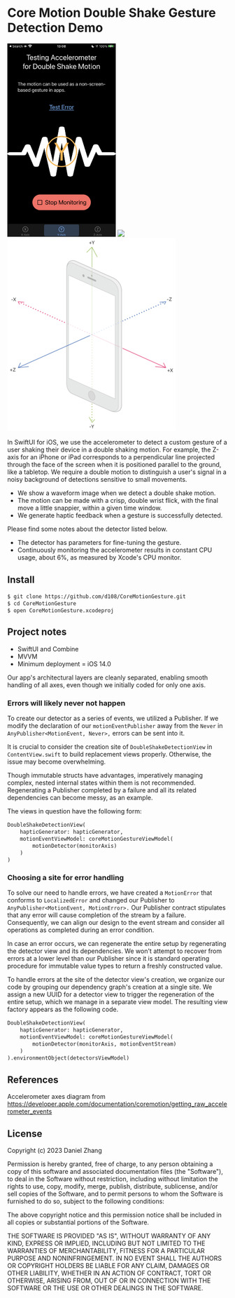 # Core Motion Double Shake Gesture Detection Demo

<p float="left">
    <img src="image/double-shake-demo.png" width="248" />
    <img src="image/CoreMotionGestureDemo.gif" width="248" />
    <img src="image/accelerometer_axes.png" width="385" /> 
</p>

In SwiftUI for iOS, we use the accelerometer to detect a custom gesture of a user shaking their device in a double shaking motion.
For example, the Z-axis for an iPhone or iPad corresponds to a perpendicular line projected through the face of the screen when it is positioned parallel to the ground, like a tabletop.
We require a double motion to distinguish a user's signal in a noisy background of detections sensitive to small movements.

- We show a waveform image when we detect a double shake motion.
- The motion can be made with a crisp, double wrist flick, with the final move a little snappier, within a given time window.
- We generate haptic feedback when a gesture is successfully detected.

Please find some notes about the detector listed below.

- The detector has parameters for fine-tuning the gesture.
- Continuously monitoring the accelerometer results in constant CPU usage, about 6%, as measured by Xcode's CPU monitor.

## Install

    $ git clone https://github.com/d108/CoreMotionGesture.git
    $ cd CoreMotionGesture
    $ open CoreMotionGesture.xcodeproj

## Project notes

- SwiftUI and Combine
- MVVM
- Minimum deployment = iOS 14.0

Our app's architectural layers are cleanly separated, enabling smooth handling of all axes, even though we initially coded for only one axis.

### Errors will likely never not happen

To create our detector as a series of events, we utilized a Publisher. If we modify the declaration of our `motionEventPublisher` away from the `Never` in `AnyPublisher<MotionEvent, Never>,` errors can be sent into it.

It is crucial to consider the creation site of `DoubleShakeDetectionView` in `ContentView.swift` to build replacement views properly. Otherwise, the issue may become overwhelming.

Though immutable structs have advantages, imperatively managing complex, nested internal states within them is not recommended. Regenerating a Publisher completed by a failure and all its related dependencies can become messy, as an example.

The views in question have the following form:

    DoubleShakeDetectionView(
        hapticGenerator: hapticGenerator,
        motionEventViewModel: coreMotionGestureViewModel(
            motionDetector(monitorAxis)
        )
    )

### Choosing a site for error handling

To solve our need to handle errors, we have created a `MotionError` that conforms to `LocalizedError` and changed our Publisher to `AnyPublisher<MotionEvent, MotionError>.` Our Publisher contract stipulates that any error will cause completion of the stream by a failure. Consequently, we can align our design to the event stream and consider all operations as completed during an error condition.

In case an error occurs, we can regenerate the entire setup by regenerating the detector view and its dependencies. We won't attempt to recover from errors at a lower level than our Publisher since it is standard operating procedure for immutable value types to return a freshly constructed value.

To handle errors at the site of the detector view's creation, we organize our code by grouping our dependency graph's creation at a single site. We assign a new UUID for a detector view to trigger the regeneration of the entire setup, which we manage in a separate view model. The resulting view factory appears as the following code.

    DoubleShakeDetectionView(
        hapticGenerator: hapticGenerator,
        motionEventViewModel: coreMotionGestureViewModel(
            motionDetector(monitorAxis, motionEventStream)
        )
    ).environmentObject(detectorsViewModel)

## References

Accelerometer axes diagram from https://developer.apple.com/documentation/coremotion/getting_raw_accelerometer_events

## License

Copyright (c) 2023 Daniel Zhang

Permission is hereby granted, free of charge, to any person obtaining a copy
of this software and associated documentation files (the "Software"), to deal
in the Software without restriction, including without limitation the rights
to use, copy, modify, merge, publish, distribute, sublicense, and/or sell
copies of the Software, and to permit persons to whom the Software is
furnished to do so, subject to the following conditions:

The above copyright notice and this permission notice shall be included in all
copies or substantial portions of the Software.

THE SOFTWARE IS PROVIDED "AS IS", WITHOUT WARRANTY OF ANY KIND, EXPRESS OR
IMPLIED, INCLUDING BUT NOT LIMITED TO THE WARRANTIES OF MERCHANTABILITY,
FITNESS FOR A PARTICULAR PURPOSE AND NONINFRINGEMENT. IN NO EVENT SHALL THE
AUTHORS OR COPYRIGHT HOLDERS BE LIABLE FOR ANY CLAIM, DAMAGES OR OTHER
LIABILITY, WHETHER IN AN ACTION OF CONTRACT, TORT OR OTHERWISE, ARISING FROM,
OUT OF OR IN CONNECTION WITH THE SOFTWARE OR THE USE OR OTHER DEALINGS IN THE
SOFTWARE.
